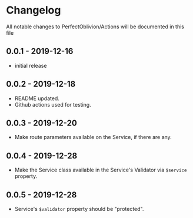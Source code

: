 # Changelog

All notable changes to PerfectOblivion/Actions will be documented in this file

## 0.0.1 - 2019-12-16

-   initial release


## 0.0.2 - 2019-12-18

-   README updated.
-   Github actions used for testing.

## 0.0.3 - 2019-12-20

-   Make route parameters available on the Service, if there are any.

## 0.0.4 - 2019-12-28

-   Make the Service class available in the Service's Validator via ```$service``` property.

## 0.0.5 - 2019-12-28

-   Service's ```$validator``` property should be "protected".
